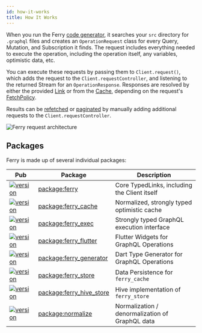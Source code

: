 ```yaml
---
id: how-it-works
title: How It Works
---
```


When you run the Ferry [code generator](codegen.md), it searches your `src` directory for `.graphql` files and creates an `OperationRequest` class for every Query, Mutation, and Subscription it finds. The request includes everything needed to execute the operation, including the operation itself, any variables, optimistic data, etc.

You can execute these requests by passing them to `Client.request()`, which adds the request to the `Client.requestController`, and listening to the returned Stream for an `OperationResponse`. Responses are resolved by either the provided [Link](https://pub.dev/packages/gql_link) or from the [Cache](cache-configuration.md), depending on the request's [FetchPolicy](fetch-policies.md).

Results can be [refetched](pagination.md#refetching) or [paginated](pagination.md#pagination) by manually adding additional requests to the `Client.requestController`.

![Ferry request architecture](/img/request-response.jpg)

## Packages

Ferry is made up of several individual packages:

| Pub                                                                      | Package                                                     | Description                                     |
| ------------------------------------------------------------------------ | ----------------------------------------------------------- | ----------------------------------------------- |
| [![version][package:ferry:version]][package:ferry]                       | [package:ferry][package:ferry:source]                       | Core TypedLinks, including the Client itself    |
| [![version][package:ferry_cache:version]][package:ferry_cache]           | [package:ferry_cache][package:ferry_cache:source]           | Normalized, strongly typed optimistic cache     |
| [![version][package:ferry_exec:version]][package:ferry_exec]             | [package:ferry_exec][package:ferry_exec:source]             | Strongly typed GraphQL execution interface      |
| [![version][package:ferry_flutter:version]][package:ferry_flutter]       | [package:ferry_flutter][package:ferry_flutter:source]       | Flutter Widgets for GraphQL Operations          |
| [![version][package:ferry_generator:version]][package:ferry_generator]   | [package:ferry_generator][package:ferry_generator:source]   | Dart Type Generator for GraphQL Operations      |
| [![version][package:ferry_store:version]][package:ferry_store]           | [package:ferry_store][package:ferry_store:source]           | Data Persistence for `ferry_cache`              |
| [![version][package:ferry_hive_store:version]][package:ferry_hive_store] | [package:ferry_hive_store][package:ferry_hive_store:source] | Hive implementation of `ferry_store`            |
| [![version][package:normalize:version]][package:normalize]               | [package:normalize][package:normalize:source]               | Normalization / denormalization of GraphQL data |

[package:ferry:source]: https://github.com/gql-dart/ferry/tree/master/ferry
[package:ferry]: https://pub.dartlang.org/packages/ferry
[package:ferry:version]: https://img.shields.io/pub/v/ferry.svg?style=flat-square
[package:ferry_cache:source]: https://github.com/gql-dart/ferry/tree/master/ferry_cache
[package:ferry_cache]: https://pub.dartlang.org/packages/ferry_cache
[package:ferry_cache:version]: https://img.shields.io/pub/v/ferry_cache.svg?style=flat-square
[package:ferry_exec:source]: https://github.com/gql-dart/ferry/tree/master/ferry_exec
[package:ferry_exec]: https://pub.dartlang.org/packages/ferry_exec
[package:ferry_exec:version]: https://img.shields.io/pub/v/ferry_exec.svg?style=flat-square
[package:ferry_flutter:source]: https://github.com/gql-dart/ferry/tree/master/ferry_flutter
[package:ferry_flutter]: https://pub.dartlang.org/packages/ferry_flutter
[package:ferry_flutter:version]: https://img.shields.io/pub/v/ferry_flutter.svg?style=flat-square
[package:ferry_generator:source]: https://github.com/gql-dart/ferry/tree/master/ferry_generator
[package:ferry_generator]: https://pub.dartlang.org/packages/ferry_generator
[package:ferry_generator:version]: https://img.shields.io/pub/v/ferry_generator.svg?style=flat-square
[package:ferry_store:source]: https://github.com/gql-dart/ferry/tree/master/ferry_store
[package:ferry_store]: https://pub.dartlang.org/packages/ferry_store
[package:ferry_store:version]: https://img.shields.io/pub/v/ferry_store.svg?style=flat-square
[package:ferry_hive_store:source]: https://github.com/gql-dart/ferry/tree/master/ferry_hive_store
[package:ferry_hive_store]: https://pub.dartlang.org/packages/ferry_hive_store
[package:ferry_hive_store:version]: https://img.shields.io/pub/v/ferry_hive_store.svg?style=flat-square
[package:normalize:source]: https://github.com/gql-dart/ferry/tree/master/normalize
[package:normalize]: https://pub.dartlang.org/packages/normalize
[package:normalize:version]: https://img.shields.io/pub/v/normalize.svg?style=flat-square
